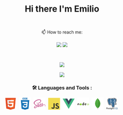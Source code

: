 <div align="center">

  <h1> Hi there I'm Emilio </h1>
  <!--
<img src="https://visitor-badge.laobi.icu/badge?page_id=miligar.miligar" alt=""><a href="https://github.com/miligar"><img src="https://img.shields.io/github/followers/miligar?label=Follow&amp;style=social" alt="Github"></a>
-->
  <br>
  
📫 How to reach me: 
<br><br>
    <a href="https://linkedin.com/in/emilio-guijarro">
    <img align="center" src="https://img.shields.io/badge/LinkedIn-0077B5?style=for-the-badge&logo=linkedin&logoColor=white" /></a>
    <a href="mailto:emilguiga@gmail.com">
    <img align="center" src="https://img.shields.io/badge/Gmail-D14836?style=for-the-badge&logo=gmail&logoColor=white"/></a>
  
  <br><br>
  <a href="https://github.com/anuraghazra/github-readme-stats">
  <img align="center" src="https://github-readme-stats.vercel.app/api?username=miligar&show_icons=true&theme=flag-india&include_all_commits=true" />
</a><br><br>
<a href="https://github.com/anuraghazra/github-readme-stats">
  <img align="top" src="https://github-readme-stats.vercel.app/api/top-langs/?username=miligar&layout=compact" />
</a>
  <br>
  <div>
   <h3>🛠️ Languages and Tools :</h3>
   <img src="https://github.com/devicons/devicon/blob/master/icons/html5/html5-original.svg" title="HTML5" alt="HTML" width="40" height="40"/>&nbsp;
   <img src="https://github.com/devicons/devicon/blob/master/icons/css3/css3-plain-wordmark.svg"  title="CSS3" alt="CSS" width="40" height="40"/>&nbsp;
   <img src="https://github.com/devicons/devicon/blob/master/icons/sass/sass-original.svg"  title="SASS" alt="SASS" width="40" height="40"/>&nbsp;
   <img src="https://github.com/devicons/devicon/blob/master/icons/javascript/javascript-original.svg" title="JavaScript" alt="JavaScript" width="40"       height="40"/>&nbsp;
   <img src="https://github.com/devicons/devicon/blob/master/icons/vuejs/vuejs-original.svg" title="VueJS" alt="VueJS" width="40" height="40"/>&nbsp;
   <img src="https://github.com/devicons/devicon/blob/master/icons/nodejs/nodejs-original-wordmark.svg" title="NodeJS" alt="NodeJS" width="40" height="40"/>&nbsp;
   <img src="https://github.com/devicons/devicon/blob/master/icons/mongodb/mongodb-original.svg" title="MongoDB" alt="MongoDB" width="40" height="40"/>&nbsp;
   <img src="https://github.com/devicons/devicon/blob/master/icons/postgresql/postgresql-original-wordmark.svg" title="PostgreSQL" alt="PostgreSQL" width="40" height="40"/>&nbsp;
            <!-- 
  <img src="https://github.com/devicons/devicon/blob/master/icons/mysql/mysql-original-wordmark.svg" title="MySQL"  alt="MySQL" width="40" height="40"/>&nbsp;
 <img src="https://github.com/devicons/devicon/blob/master/icons/bootstrap/bootstrap-original.svg" title="Bootstrap" alt="Bootstrap" width="40" height="40"/>&nbsp;
              -->
    
  </div>
</div>

<!--
**miligar/miligar** is a ✨ _special_ ✨ repository because its `README.md` (this file) appears on your GitHub profile.

Here are some ideas to get you started:

- 🔭 I’m currently working on ...
- 🌱 I’m currently learning ...
- 👯 I’m looking to collaborate on ...
- 🤔 I’m looking for help with ...
- 💬 Ask me about ...
- 📫 How to reach me: ...
- 😄 Pronouns: ...
- ⚡ Fun fact: ...
-->
